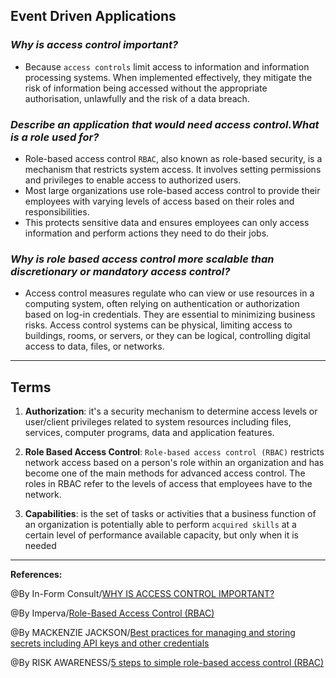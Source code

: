 ## **Event Driven Applications**

### ***Why is access control important?***

- Because `access controls` limit access to information and information processing systems. When implemented effectively, they mitigate the risk of information being accessed without the appropriate authorisation, unlawfully and the risk of a data breach. 

### ***Describe an application that would need access control.What is a role used for?***

- Role-based access control `RBAC`, also known as role-based security, is a mechanism that restricts system access. It involves setting permissions and privileges to enable access to authorized users.
- Most large organizations use role-based access control to provide their employees with varying levels of access based on their roles and responsibilities.
- This protects sensitive data and ensures employees can only access information and perform actions they need to do their jobs.

### ***Why is role based access control more scalable than discretionary or mandatory access control?***

- Access control measures regulate who can view or use resources in a computing system, often relying on authentication or authorization based on log-in credentials. They are essential to minimizing business risks. Access control systems can be physical, limiting access to buildings, rooms, or servers, or they can be logical, controlling digital access to data, files, or networks.
-----------------------------------------------

## **Terms**

1. **Authorization**: it's a security mechanism to determine access levels or user/client privileges related to system resources including files, services, computer programs, data and application features.

2. **Role Based Access Control**: `Role-based access control (RBAC)` restricts network access based on a person's role within an organization and has become one of the main methods for advanced access control. The roles in RBAC refer to the levels of access that employees have to the network.

3. **Capabilities**: is the set of tasks or activities that a business function of an organization is potentially able to perform `acquired skills` at a certain level of performance available capacity, but only when it is needed

-----------------------------------------------

**References:**

@By In-Form Consult/[WHY IS ACCESS CONTROL IMPORTANT?](https://www.inform-consult.com/why-is-access-control-important/)

@By Imperva/[Role-Based Access Control (RBAC)](https://www.imperva.com/learn/data-security/role-based-access-control-rbac/)

@By MACKENZIE JACKSON/[Best practices for managing and storing secrets including API keys and other credentials](https://blog.gitguardian.com/secrets-api-management/)

@By RISK AWARENESS/[5 steps to simple role-based access control (RBAC)](https://www.csoonline.com/article/3060780/5-steps-to-simple-role-based-access-control.html)